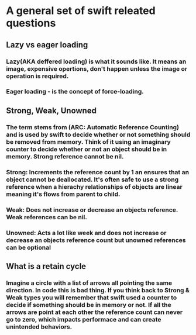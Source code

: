 # A general set of swift releated questions

## Lazy vs eager loading
### Lazy(AKA deffered loading) is what it sounds like. It means an image, expensive opertions, don't happen unless the image or operation is required. 
### Eager loading - is the concept of force-loading. 

## Strong, Weak, Unowned
### The term stems from (ARC: Automatic Reference Counting) and is used by swift to decide whether or not something should be removed from memory. Think of it using an imaginary counter to decide whether or not an object should be in memory. Strong reference cannot be nil. 
### Strong: Increments the reference count by 1 an ensures that an object cannot be deallocated. It's often safe to use a strong reference when a hierachy relationships of objects are linear meaning it's flows from parent to child. 

### Weak: Does not increase or decrease an objects reference. Weak references can be nil. 

### Unowned: Acts a lot like week and does not increase or decrease an objects reference count but **unowned references can be optional**


## What is a retain cycle 
### Imagine a circle with a list of arrows all pointing the same direction. In code this is bad thing. If you think back to Strong & Weak types you will remember that swift used a counter to decide if something should be in memory or not. If all the arrows are point at each other the reference count can never go to zero, which impacts performace and can create unintended behaviors. 